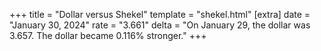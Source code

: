 +++
title = "Dollar versus Shekel"
template = "shekel.html"
[extra]
date = "January 30, 2024"
rate = "3.661"
delta = "On January 29, the dollar was 3.657. The dollar became 0.116% stronger."
+++
